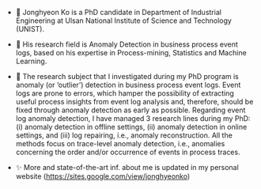 - 👋 Jonghyeon Ko is a PhD candidate in Department of Industrial Engineering at Ulsan National Institute of Science and Technology (UNIST).

- 👀 His research field is  Anomaly Detection in business process event logs, based on his expertise in Process-mining, Statistics and Machine Learning. 

- 🌱 The research subject that I investigated during my PhD program is anomaly (or ‘outlier’) detection in business process event logs. Event logs are prone to errors, which hamper the possibility of
extracting useful process insights from event log analysis and, therefore, should be fixed through anomaly detection as early as possible. Regarding event log anomaly detection, I have managed 3 research lines during my PhD: (i)
anomaly detection in offline settings, (ii) anomaly detection in online settings, and (iii) log repairing, i.e., anomaly reconstruction. All the methods focus on trace-level anomaly detection, i.e., anomalies
concerning the order and/or occurrence of events in process traces.

- ✨ More and state-of-the-art inf. about me is updated in my personal website (https://sites.google.com/view/jonghyeonko)

<!---
jonghyeonk/jonghyeonk is a ✨ special ✨ repository because its `README.md` (this file) appears on your GitHub profile.
You can click the Preview link to take a look at your changes.
--->
